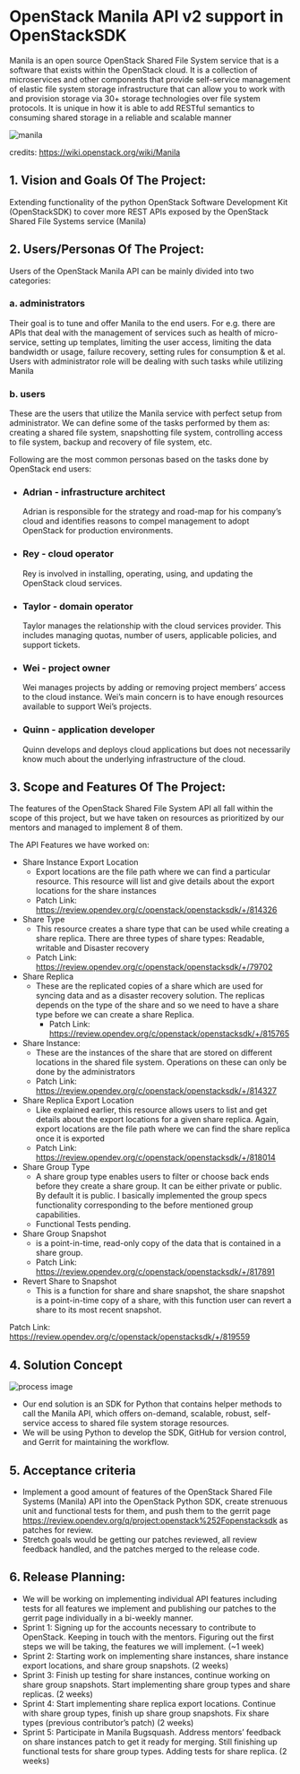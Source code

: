 #  OpenStack Manila API v2 support in OpenStackSDK
Manila is an open source OpenStack Shared File System service that is a software that exists within the OpenStack cloud. It is a collection of microservices and other components that provide self-service management of elastic file system storage infrastructure that can allow you to work with and provision storage via 30+ storage technologies over file system protocols. It is unique in how it is able to add RESTful semantics to consuming shared storage in a reliable and scalable manner

![manila](https://wiki.openstack.org/w/images/4/43/Shares_Service.png)

credits: https://wiki.openstack.org/wiki/Manila
## 1.   Vision and Goals Of The Project:
Extending functionality of the python OpenStack Software Development Kit (OpenStackSDK) to cover more REST APIs exposed by the OpenStack Shared File Systems service (Manila)

## 2. Users/Personas Of The Project:
Users of the OpenStack Manila API can be mainly divided into two categories:  
### a. administrators  
  Their goal is to tune and offer Manila to the end users. For e.g. there are APIs that deal with the management of services such as health of micro-service, setting up templates, limiting the user access, limiting the data bandwidth or usage, failure recovery, setting rules for consumption & et al. Users with administrator role will be dealing with such tasks while utilizing Manila
### b. users  
  These are the users that utilize the Manila service with perfect setup from administrator. We can define some of the tasks performed by them as: creating a shared file system, snapshotting file system, controlling access to file system, backup and recovery of file system, etc.

Following are the most common personas based on the tasks done by OpenStack end users:
- ### Adrian - infrastructure architect
  Adrian is responsible for the strategy and road-map for his company’s cloud and identifies reasons to compel management to adopt OpenStack for production environments.
- ### Rey - cloud operator
  Rey is involved in installing, operating, using, and updating the OpenStack cloud services.
- ### Taylor - domain operator
  Taylor manages the relationship with the cloud services provider. This includes managing quotas, number of users, applicable policies, and support tickets.
- ### Wei - project owner
  Wei manages projects by adding or removing project members’ access to the cloud instance. Wei’s main concern is to have enough resources available to support Wei’s projects.
- ### Quinn - application developer
  Quinn develops and deploys cloud applications but does not necessarily know much about the underlying infrastructure of the cloud.
<!-- - End-users of Manila
- People that use OpenStack to develop their public cloud environment projects
- Some major companies using openStack: Adobe, American Express, Best buy, Bloomberg
- Few services that can be achieved using manila are:
  - **Database as a service**: With a database as a service model, application owners do not have to install and maintain the database themselves. Instead, the database service provider takes responsibility for installing and maintaining the database, and application owners are charged according to their usage of the service. It is similar to software as a service.
  - **Big Data**: Through Manila’s HDFS native driver plugin, users can create a highly scalable, flexible, fast, and cost effective storage platform, because it can store and distribute very large data sets across hundreds of inexpensive servers that operate in parallel.
  - **cross-tenant data sharing**: a tenant is a group of users sharing common access to a software instance with specific privileges. As manila is a shared file system, we can use its capabilities to achieve data-sharing between multiple tenants. This can help software to run in a distributed environment ensuring that all the different instances are sharing the same data. -->

## 3.   Scope and Features Of The Project:
The features of the OpenStack Shared File System API all fall within the scope of this project, but we have taken on resources as prioritized by our mentors and managed to implement 8 of them.

The API Features we have worked on:  
- Share Instance Export Location
  - Export locations are the file path where we can find a particular resource. This resource will list and give details about the export locations for the share instances
  - Patch Link: https://review.opendev.org/c/openstack/openstacksdk/+/814326
- Share Type
  - This resource creates a share type that can be used while creating a share replica. There are three types of share types: Readable, writable and Disaster recovery
  - Patch Link: https://review.opendev.org/c/openstack/openstacksdk/+/79702
- Share Replica
  - These are the replicated copies of a share which are used for syncing data and as a disaster recovery solution. The replicas depends on the type of the share and so we need to have a share type before we can create a share Replica.
 	- Patch Link: https://review.opendev.org/c/openstack/openstacksdk/+/815765
- Share Instance:
  - These are the instances of the share that are stored on different locations in the shared file system. Operations on these can only be done by the administrators
  - Patch Link: https://review.opendev.org/c/openstack/openstacksdk/+/814327 
- Share Replica Export Location 
  -  Like explained earlier, this resource allows users to list and get details about the export locations for a given share replica. Again, export locations are the file path where we can find the share replica once it is exported
  - Patch Link: https://review.opendev.org/c/openstack/openstacksdk/+/818014 
- Share Group Type 
  - A share group type enables users to filter or choose back ends before they create a share group. It can be either private or public. By default it is public.  I basically implemented the group specs functionality corresponding to the before mentioned group capabilities.
  - Functional Tests pending.
- Share Group Snapshot
  -  is a point-in-time, read-only copy of the data that is contained in a share group.
  - Patch Link:  https://review.opendev.org/c/openstack/openstacksdk/+/817891
- Revert Share to Snapshot
  - This is a function for share and share snapshot, the share snapshot is a point-in-time copy of a share, with this function user can revert a share to its most recent  snapshot.

Patch Link: https://review.opendev.org/c/openstack/openstacksdk/+/819559
## 4. Solution Concept
![process image](https://github.com/tutkuna/cs6620/blob/main/Screenshot%202021-09-23%20194854.jpg)

- Our end solution is an SDK for Python that contains helper methods to call the Manila API, which offers on-demand, scalable, robust, self-service access to shared file system storage resources. 
- We will be using Python to develop the SDK, GitHub for version control, and Gerrit for maintaining the workflow.


## 5. Acceptance criteria
- Implement a good amount of features of the OpenStack Shared File Systems (Manila) API into the OpenStack Python SDK, create strenuous unit and functional tests for them, and push them to the gerrit page https://review.opendev.org/q/project:openstack%252Fopenstacksdk as patches for review.
- Stretch goals would be getting our patches reviewed, all review feedback handled, and the patches merged to the release code.


## 6.  Release Planning:
- We will be working on implementing individual API features including tests for all features we implement and publishing our patches to the gerrit page individually in a bi-weekly manner. 
- Sprint 1: Signing up for the accounts necessary to contribute to OpenStack. Keeping in touch with the mentors. Figuring out the first steps we will be taking, the features we will implement. (~1 week)
- Sprint 2: Starting work on implementing share instances, share instance export locations, and share group snapshots. (2 weeks)
- Sprint 3: Finish up testing for share instances, continue working on share group snapshots. Start implementing share group types and share replicas. (2 weeks)
- Sprint 4: Start implementing share replica export locations. Continue with share group types, finish up share group snapshots. Fix share types (previous contributor’s patch) (2 weeks)
- Sprint 5: Participate in Manila Bugsquash. Address mentors’ feedback on share instances patch to get it ready for merging. Still finishing up functional tests for share group types. Adding tests for share replica. (2 weeks)


